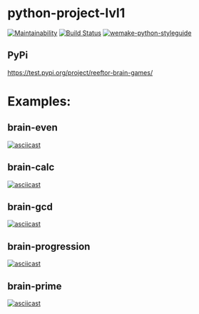 # python-project-lvl1

[![Maintainability](https://api.codeclimate.com/v1/badges/a6c1375e4bfecc610d93/maintainability)](https://codeclimate.com/github/Reeftor/python-project-lvl1/maintainability)
[![Build Status](https://travis-ci.org/Reeftor/python-project-lvl1.svg?branch=master)](https://travis-ci.org/Reeftor/python-project-lvl1)
[![wemake-python-styleguide](https://img.shields.io/badge/style-wemake-000000.svg)](https://github.com/wemake-services/wemake-python-styleguide)

## PyPi

https://test.pypi.org/project/reeftor-brain-games/

# Examples:

## brain-even

[![asciicast](https://asciinema.org/a/fBveBXPCrFJgOobqCKdCLiK28.svg)](https://asciinema.org/a/fBveBXPCrFJgOobqCKdCLiK28)

## brain-calc

[![asciicast](https://asciinema.org/a/AleQWrmICpj5drXMiphd5p92X.svg)](https://asciinema.org/a/AleQWrmICpj5drXMiphd5p92X)

## brain-gcd

[![asciicast](https://asciinema.org/a/O1RuyuJuaasw0uNhrTuMtqLv7.svg)](https://asciinema.org/a/O1RuyuJuaasw0uNhrTuMtqLv7)

## brain-progression

[![asciicast](https://asciinema.org/a/eCJM8mqAQomyFvf4xMom4Wih5.svg)](https://asciinema.org/a/eCJM8mqAQomyFvf4xMom4Wih5)

## brain-prime

[![asciicast](https://asciinema.org/a/WRb9CYYeXoNK6dLykemCCk0oa.svg)](https://asciinema.org/a/WRb9CYYeXoNK6dLykemCCk0oa)
